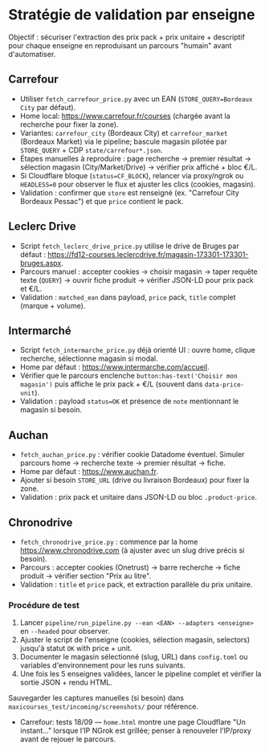 # Stratégie de validation par enseigne

Objectif : sécuriser l'extraction des prix pack + prix unitaire + descriptif pour chaque enseigne en reproduisant un parcours "humain" avant d'automatiser.

## Carrefour
- Utiliser `fetch_carrefour_price.py` avec un EAN (`STORE_QUERY=Bordeaux City` par défaut).
- Home local: https://www.carrefour.fr/courses (chargée avant la recherche pour fixer la zone).
- Variantes: `carrefour_city` (Bordeaux City) et `carrefour_market` (Bordeaux Market) via le pipeline; bascule magasin pilotée par `STORE_QUERY` + CDP `state/carrefour*.json`.
- Étapes manuelles à reproduire : page recherche → premier résultat → sélection magasin (City/Market/Drive) → vérifier prix affiché + bloc €/L.
- Si Cloudflare bloque (`status=CF_BLOCK`), relancer via proxy/ngrok ou `HEADLESS=0` pour observer le flux et ajuster les clics (cookies, magasin).
- Validation : confirmer que `store` est renseigné (ex. "Carrefour City Bordeaux Pessac") et que `price` contient le pack.

## Leclerc Drive
- Script `fetch_leclerc_drive_price.py` utilise le drive de Bruges par défaut : https://fd12-courses.leclercdrive.fr/magasin-173301-173301-bruges.aspx.
- Parcours manuel : accepter cookies → choisir magasin → taper requête texte (`QUERY`) → ouvrir fiche produit → vérifier JSON-LD pour prix pack et €/L.
- Validation : `matched_ean` dans payload, `price` pack, `title` complet (marque + volume).

## Intermarché
- Script `fetch_intermarche_price.py` déjà orienté UI : ouvre home, clique recherche, sélectionne magasin si modal.
- Home par défaut : https://www.intermarche.com/accueil.
- Vérifier que le parcours enclenche `button:has-text('Choisir mon magasin')` puis affiche le prix pack + €/L (souvent dans `data-price-unit`).
- Validation : payload `status=OK` et présence de `note` mentionnant le magasin si besoin.

## Auchan
- `fetch_auchan_price.py` : vérifier cookie Datadome éventuel. Simuler parcours home → recherche texte → premier résultat → fiche.
- Home par défaut : https://www.auchan.fr.
- Ajouter si besoin `STORE_URL` (drive ou livraison Bordeaux) pour fixer la zone.
- Validation : prix pack et unitaire dans JSON-LD ou bloc `.product-price`.

## Chronodrive
- `fetch_chronodrive_price.py` : commence par la home https://www.chronodrive.com (à ajuster avec un slug drive précis si besoin).
- Parcours : accepter cookies (Onetrust) → barre recherche → fiche produit → vérifier section "Prix au litre".
- Validation : `title` et `price` pack, et extraction parallèle du prix unitaire.

### Procédure de test
1. Lancer `pipeline/run_pipeline.py --ean <EAN> --adapters <enseigne>` en `--headed` pour observer.
2. Ajuster le script de l'enseigne (cookies, sélection magasin, selectors) jusqu'à statut `OK` with price + unit.
3. Documenter le magasin sélectionné (slug, URL) dans `config.toml` ou variables d'environnement pour les runs suivants.
4. Une fois les 5 enseignes validées, lancer le pipeline complet et vérifier la sortie JSON + rendu HTML.

Sauvegarder les captures manuelles (si besoin) dans `maxicourses_test/incoming/screenshots/` pour référence.
- Carrefour: tests 18/09 — `home.html` montre une page Cloudflare "Un instant…" lorsque l’IP NGrok est grillée; penser à renouveler l’IP/proxy avant de rejouer le parcours.
